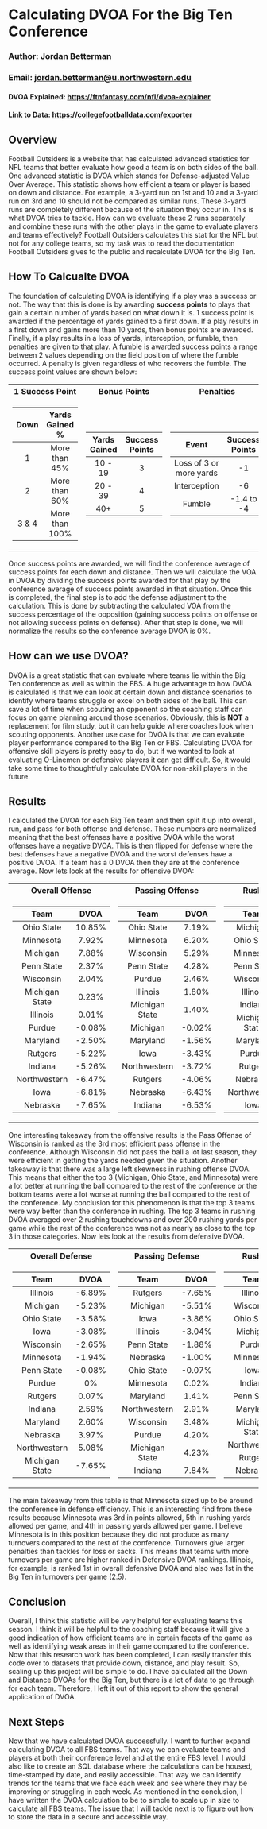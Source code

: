 # Calculating DVOA For the Big Ten Conference

### Author: Jordan Betterman

### Email: <jordan.betterman@u.northwestern.edu>

#### DVOA Explained: <https://ftnfantasy.com/nfl/dvoa-explainer>

#### Link to Data: <https://collegefootballdata.com/exporter>

## Overview

Football Outsiders is a website that has calculated advanced statistics for NFL teams that better evaluate how good a team is on both sides of the ball. One advanced statistic is DVOA which stands for Defense-adjusted Value Over Average. This statistic shows how efficient a team or player is based on down and distance. For example, a 3-yard run on 1st and 10 and a 3-yard run on 3rd and 10 should not be compared as similar runs. These 3-yard runs are completely different because of the situation they occur in. This is what DVOA tries to tackle. How can we evaluate these 2 runs separately and combine these runs with the other plays in the game to evaluate players and teams effectively? Football Outsiders calculates this stat for the NFL but not for any college teams, so my task was to read the documentation Football Outsiders gives to the public and recalculate DVOA for the Big Ten.

## How To Calcualte DVOA

The foundation of calculating DVOA is identifying if a play was a success or not. The way that this is done is by awarding **success points** to plays that gain a certain number of yards based on what down it is. 1 success point is awarded if the percentage of yards gained to a first down. If a play results in a first down and gains more than 10 yards, then bonus points are awarded. Finally, if a play results in a loss of yards, interception, or fumble, then penalties are given to that play. A fumble is awarded success points a range between 2 values depending on the field position of where the fumble occurred. A penalty is given regardless of who recovers the fumble. The success point values are shown below:

<center><table>
<tr><th style="text-align: center">1 Success Point</th><th style="text-align: center">Bonus Points</th><th style="text-align: center">Penalties</th></tr>
<tr><td>

| Down | Yards Gained % |
| :--: |      :---:     |
|  1   |  More than 45% |
|  2   |  More than 60% |
| 3 & 4|  More than 100%|
</td><td>

| Yards Gained | Success Points |
|    :--:      |      :---:     |
|  10 - 19     |        3       |
|  20 - 39     |        4       |
|     40+      |        5       |

</td><td>

| Event | Success Points |
|  :--: |   :---:     |
|  Loss of 3 or more yards |       -1       |
|      Interception            |       -6       |
|       Fumble                 |   -1.4 to -4   |

</td></tr> </table></center>

Once success points are awarded, we will find the conference average of success points for each down and distance. Then we will calculate the VOA in DVOA by dividing the success points awarded for that play by the conference average of success points awarded in that situation. Once this is completed, the final step is to add the defense adjustment to the calculation. This is done by subtracting the calculated VOA from the success percentage of the opposition (gaining success points on offense or not allowing success points on defense). After that step is done, we will normalize the results so the conference average DVOA is 0%. 

## How can we use DVOA?
DVOA is a great statistic that can evaluate where teams lie within the Big Ten conference as well as within the FBS. A huge advantage to how DVOA is calculated is that we can look at certain down and distance scenarios to identify where teams struggle or excel on both sides of the ball. This can save a lot of time when scouting an opponent so the coaching staff can focus on game planning around those scenarios. Obviously, this is **NOT** a replacement for film study, but it can help guide where coaches look when scouting opponents. Another use case for DVOA is that we can evaluate player performance compared to the Big Ten or FBS. Calculating DVOA for offensive skill players is pretty easy to do, but if we wanted to look at evaluating O-Linemen or defensive players it can get difficult. So, it would take some time to thoughtfully calculate DVOA for non-skill players in the future.

<div style="page-break-after: always;"></div>

## Results
I calculated the DVOA for each Big Ten team and then split it up into overall, run, and pass for both offense and defense. These numbers are normalized meaning that the best offenses have a positive DVOA while the worst offenses have a negative DVOA. This is then flipped for defense where the best defenses have a negative DVOA and the worst defenses have a positive DVOA. If a team has a 0 DVOA then they are at the conference average. Now lets look at the results for offensive DVOA:

<center><table>
<tr><th style="text-align: center">Overall Offense</th><th style="text-align: center">Passing Offense</th><th style="text-align: center">Rushing Offense</th></tr>
<tr><td>

| Team | DVOA |
| :--: |  :--:|
|  Ohio State |  10.85%  |
|  Minnesota  |  7.92%  |
|  Michigan |    7.88%  |
| Penn State| 2.37% |
| Wisconsin | 2.04%  |
| Michigan State | 0.23% |
| Illinois | 0.01% |
| Purdue | -0.08% |
| Maryland | -2.50% |
| Rutgers | -5.22% |
| Indiana | -5.26% |
| Northwestern | -6.47% |
| Iowa | -6.81% |
| Nebraska | -7.65% |

</td><td>

| Team | DVOA |
| :--: |  :--:|
|  Ohio State |  7.19%  |
|  Minnesota  |  6.20%  |
|  Wisconsin |    5.29%  |
| Penn State| 4.28% |
| Purdue | 2.46%  |
| Illinois | 1.80% |
| Michigan State | 1.40% |
| Michigan | -0.02% |
| Maryland | -1.56% |
| Iowa | -3.43% |
| Northwestern | -3.72% |
| Rutgers | -4.06% |
| Nebraska | -6.43% |
| Indiana | -6.53% |

</td><td>

| Team | DVOA |
| :--: |  :--:|
|  Michigan |  19.59%  |
|  Ohio State  |  18.12%  |
|  Minnesota |    12.55%  |
| Penn State| -0.05% |
| Wisconsin | -1.30%  |
| Illinois | -1.52% |
| Indiana | 2.91% |
| Michigan State | -3.21% |
| Maryland | -4.80% |
| Purdue | -7.02% |
| Rutgers | -7.70% |
| Nebraska | -10.63% |
| Northwestern | -11.46% |
| Iowa | -13.39% |

</td></tr> </table> </center>

One interesting takeaway from the offensive results is the Pass Offense of Wisconsin is ranked as the 3rd most efficient pass offense in the conference. Although Wisconsin did not pass the ball a lot last season, they were efficient in getting the yards needed given the situation. Another takeaway is that there was a large left skewness in rushing offense DVOA. This means that either the top 3 (Michigan, Ohio State, and Minnesota) were a lot better at running the ball compared to the rest of the conference or the bottom teams were a lot worse at running the ball compared to the rest of the conference. My conclusion for this phenomenon is that the top 3 teams were way better than the conference in rushing. The top 3 teams in rushing DVOA averaged over 2 rushing touchdowns and over 200 rushing yards per game while the rest of the conference was not as nearly as close to the top 3 in those categories. Now lets look at the results from defensive DVOA.

<center><table>
<tr><th style="text-align: center">Overall Defense</th><th style="text-align: center">Passing Defense</th><th style="text-align: center">Rushing Defense</th></tr>
<tr><td>

| Team | DVOA |
| :--: |  :--:|
|  Illinois |  -6.89%  |
|  Michigan  |  -5.23%  |
|  Ohio State |    -3.58%  |
| Iowa | -3.08% |
| Wisconsin | -2.65%  |
| Minnesota | -1.94% |
| Penn State | -0.08% |
| Purdue | 0% |
| Rutgers | 0.07% |
| Indiana | 2.59% |
| Maryland | 2.60% |
| Nebraska | 3.97% |
| Northwestern | 5.08% |
| Michigan State | -7.65% |

</td><td>

| Team | DVOA |
| :--: |  :--:|
|  Rutgers |  -7.65%  |
|  Michigan  |  -5.51%  |
|  Iowa |    -3.86%  |
| Illinois | -3.04% |
| Penn State | -1.88%  |
| Nebraska | -1.00% |
| Ohio State | -0.07% |
| Minnesota | 0.02% |
| Maryland | 1.41% |
| Northwestern | 2.91% |
| Wisconsin | 3.48% |
| Purdue | 4.20% |
| Michigan State | 4.23% |
| Indiana | 7.84% |

</td><td>

| Team | DVOA |
| :--: |  :--:|
|  Illinois |  -15.15%  |
|  Wisconsin  |  -12.50%  |
|  Ohio State |    -8.58%  |
|  Michigan | -8.52% |
|  Purdue | -7.67%  |
|  Minnesota | -6.13% |
|  Iowa | -4.87% |
|  Indiana | -3.71% |
|  Penn State | 1.49% |
|  Maryland | 4.25% |
|  Michigan State | 9.12% |
|  Northwestern | 11.20% |
|  Rutgers | 13.64% |
|  Nebraska | 14.76% |

</td></tr> </table> </center>

The main takeaway from this table is that Minnesota sized up to be around the conference in defense efficiency. This is an interesting find from these results because Minnesota was 3rd in points allowed, 5th in rushing yards allowed per game, and 4th in passing yards allowed per game. I believe Minnesota is in this position because they did not produce as many turnovers compared to the rest of the conference. Turnovers give larger penalties than tackles for loss or sacks. This means that teams with more turnovers per game are higher ranked in Defensive DVOA rankings. Illinois, for example, is ranked 1st in overall defensive DVOA and also was 1st in the Big Ten in turnovers per game (2.5).

<div style="page-break-after: always;"></div>

## Conclusion
Overall, I think this statistic will be very helpful for evaluating teams this season. I think it will be helpful to the coaching staff because it will give a good indication of how efficient teams are in certain facets of the game as well as identifying weak areas in their game compared to the conference. Now that this research work has been completed, I can easily transfer this code over to datasets that provide down, distance, and play result. So, scaling up this project will be simple to do. I have calculated all the Down and Distance DVOAs for the Big Ten, but there is a lot of data to go through for each team. Therefore, I left it out of this report to show the general application of DVOA. 

## Next Steps

Now that we have calculated DVOA successfully. I want to further expand calculating DVOA to all FBS teams. That way we can evaluate teams and players at both their conference level and at the entire FBS level. I would also like to create an SQL database where the calculations can be housed, time-stamped by date, and easily accessible. That way we can identify trends for the teams that we face each week and see where they may be improving or struggling in each week. As mentioned in the conclusion, I have written the DVOA calculation to be to simple to scale up in size to calculate all FBS teams. The issue that I will tackle next is to figure out how to store the data in a secure and accessible way.